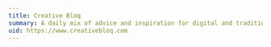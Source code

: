 ```yaml
---
title: Creative Bloq
summary: A daily mix of advice and inspiration for digital and traditional artists, web designers, graphic designers, 3D and VFX artists, illustrators, and more.
uid: https://www.creativebloq.com
---
```

